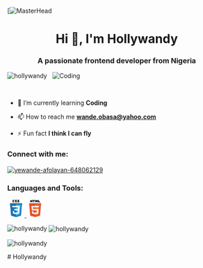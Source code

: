 [![MasterHead](https://1.bp.blogspot.com/-7A4WynwLsMw/XbBpCXG8fHI/AAAAAAAAMt4/uOa1bpLskYgrwGbllhSu2SDj_Mig8SXJQCLcBGAsYHQ/s1600/2000_600px.gif)
<h1 align="center">Hi 👋, I'm Hollywandy</h1>
<h3 align="center">A passionate frontend developer from Nigeria</h3>
<img align="right" alt="Coding" width="400" src="https://steamuserimages-a.akamaihd.net/ugc/1631947648964785474/81CBA15178466DD47195A239232202E78987B714/?imw=5000&imh=5000&ima=fit&impolicy=Letterbox&imcolor=%23000000&letterbox=false">

<p align="left"> <img src="https://komarev.com/ghpvc/?username=hollywandy&label=Profile%20views&color=0e75b6&style=flat" alt="hollywandy" /> </p>

<p align="left"> <a href="https://twitter.com/" target="blank"><img src="https://img.shields.io/twitter/follow/?logo=twitter&style=for-the-badge" alt="" /></a> </p>

- 🌱 I’m currently learning **Coding**

- 📫 How to reach me **wande.obasa@yahoo.com**

- ⚡ Fun fact **I think I can fly**

<h3 align="left">Connect with me:</h3>
<p align="left">
<a href="https://linkedin.com/in/yewande-afolayan-648062129" target="blank"><img align="center" src="https://raw.githubusercontent.com/rahuldkjain/github-profile-readme-generator/master/src/images/icons/Social/linked-in-alt.svg" alt="yewande-afolayan-648062129" height="30" width="40" /></a>
</p>

<h3 align="left">Languages and Tools:</h3>
<p align="left"> <a href="https://www.w3schools.com/css/" target="_blank" rel="noreferrer"> <img src="https://raw.githubusercontent.com/devicons/devicon/master/icons/css3/css3-original-wordmark.svg" alt="css3" width="40" height="40"/> </a> <a href="https://www.w3.org/html/" target="_blank" rel="noreferrer"> <img src="https://raw.githubusercontent.com/devicons/devicon/master/icons/html5/html5-original-wordmark.svg" alt="html5" width="40" height="40"/> </a> </p>

<p><img align="left" src="https://github-readme-stats.vercel.app/api/top-langs?username=hollywandy&show_icons=true&locale=en&layout=compact" alt="hollywandy" /></p>

<p>&nbsp;<img align="center" src="https://github-readme-stats.vercel.app/api?username=hollywandy&show_icons=true&locale=en" alt="hollywandy" /></p>

<p><img align="center" src="https://github-readme-streak-stats.herokuapp.com/?user=hollywandy&" alt="hollywandy" /></p>
# Hollywandy
